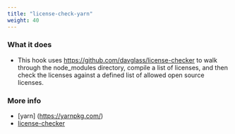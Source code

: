 ```yaml
---
title: "license-check-yarn"
weight: 40
---
```


### What it does

* This hook uses https://github.com/davglass/license-checker to walk through the node_modules directory, compile a list of licenses, and then check the licenses against a defined list of allowed open source licenses.

### More info

* [yarn] (https://yarnpkg.com/)
* [license-checker](https://www.npmjs.com/package/license-checker)
